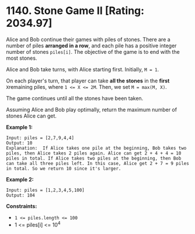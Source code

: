# 1140. Stone Game II [Rating: 2034.97]

Alice and Bob continue their games with piles of stones. There are a number of piles **arranged in a row**, and each pile has a positive integer number of stones `piles[i]`. The objective of the game is to end with the most stones. 

Alice and Bob take turns, with Alice starting first. Initially, `M = 1`.

On each player's turn, that player can take **all the stones** in the **first** `X`remaining piles, where `1 <= X <= 2M`. Then, we set `M = max(M, X)`.

The game continues until all the stones have been taken.

Assuming Alice and Bob play optimally, return the maximum number of stones Alice can get.

 

**Example 1:**

```
Input: piles = [2,7,9,4,4]
Output: 10
Explanation:  If Alice takes one pile at the beginning, Bob takes two piles, then Alice takes 2 piles again. Alice can get 2 + 4 + 4 = 10 piles in total. If Alice takes two piles at the beginning, then Bob can take all three piles left. In this case, Alice get 2 + 7 = 9 piles in total. So we return 10 since it's larger. 
```

**Example 2:**

```
Input: piles = [1,2,3,4,5,100]
Output: 104
```

 

**Constraints:**

- `1 <= piles.length <= 100`
- 1 <= piles[i] <= 10<sup>4</sup>